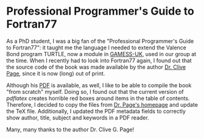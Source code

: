 # Professional Programmer's Guide to Fortran77

As a PhD student, I was a big fan of the "Professional Programmer's Guide to Fortran77": it taught me the language I needed to extend the Valence Bond program TURTLE, now a module in [GAMESS-UK](http://www.cfs.dl.ac.uk/), used in our group at the time. When I recently had to look into Fortran77 again, I found out that the source code of the book was made available by the author [Dr. Clive Page](https://www.star.le.ac.uk/~cgp/fortran.html), since it is now (long) out of print.

Although his [PDF](http://www.star.le.ac.uk/~cgp/prof77.pdf) is available, as well, I like to be able to compile the book "from scratch" myself. Doing so, I found out that the current version of *pdflatex* creates horrible red boxes around items in the table of contents. Therefore, I decided to copy the files from [Dr. Page's homepage](https://www.star.le.ac.uk/~cgp/) and update the TeX file. Additionally, I updated the PDF metadata fields to correctly show author, title, subject and keywords in a PDF reader.

Many, many thanks to the author Dr. Clive G. Page!
